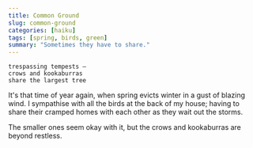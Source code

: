 ```yaml
---
title: Common Ground
slug: common-ground
categories: [haiku]
tags: [spring, birds, green]
summary: "Sometimes they have to share."
---
```


```
trespassing tempests —
crows and kookaburras
share the largest tree
```

It's that time of year again, when spring evicts winter in a gust of blazing wind.
I sympathise with all the birds at the back of my house; having to share their cramped homes
with each other as they wait out the storms.

The smaller ones seem okay with it, but the crows and kookaburras are beyond restless.
